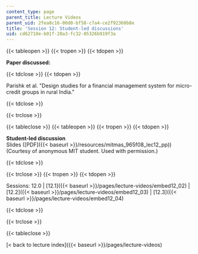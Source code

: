 ```yaml
---
content_type: page
parent_title: Lecture Videos
parent_uid: 2fea8c16-00d0-bf58-c7a4-ce2f92360b8e
title: 'Session 12: Student-led discussions'
uid: cd62710e-b01f-20a3-fc32-05326b919f3a
---
```


{{< tableopen >}}
{{< tropen >}}
{{< tdopen >}}


**Paper discussed:**


{{< tdclose >}}
{{< tdopen >}}


Parishk et al. "Design studies for a financial management system for micro-credit groups in rural India."


{{< tdclose >}}

{{< trclose >}}

{{< tableclose >}}
{{< tableopen >}}
{{< tropen >}}
{{< tdopen >}}


**Student-led discussion**  
Slides ([PDF]({{< baseurl >}}/resources/mitmas_965f08_lec12_pp)) (Courtesy of anonymous MIT student. Used with permission.)


{{< tdclose >}}

{{< trclose >}}
{{< tropen >}}
{{< tdopen >}}


Sessions: 12.0 | [12.1]({{< baseurl >}}/pages/lecture-videos/embed12_02) | [12.2]({{< baseurl >}}/pages/lecture-videos/embed12_03) | [12.3]({{< baseurl >}}/pages/lecture-videos/embed12_04)


{{< tdclose >}}

{{< trclose >}}

{{< tableclose >}}

[\< back to lecture index]({{< baseurl >}}/pages/lecture-videos)